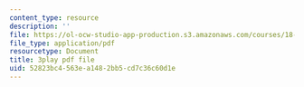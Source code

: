 ```yaml
---
content_type: resource
description: ''
file: https://ol-ocw-studio-app-production.s3.amazonaws.com/courses/18-06-linear-algebra-spring-2010/52823bc4563ea1482bb5cd7c36c60d1e_8o5Cmfpeo6g.pdf
file_type: application/pdf
resourcetype: Document
title: 3play pdf file
uid: 52823bc4-563e-a148-2bb5-cd7c36c60d1e
---
```

